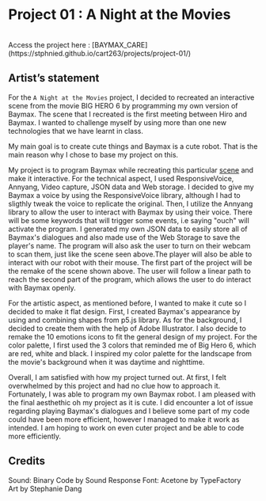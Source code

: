 # Project 01 : A Night at the Movies
 <br/>
Access the project here : [BAYMAX_CARE](https://stphnied.github.io/cart263/projects/project-01/)

## Artist’s statement
For the `A Night at the Movies` project, I decided to recreated an interactive  scene from the movie BIG HERO 6 
by programming my own version of Baymax. The scene that I recreated is the first meeting between Hiro and Baymax.
I wanted to challenge myself by using more than one new technologies that we have learnt in class.

My main goal is to create cute things and Baymax is a cute robot. That is the main reason why I chose to base my project on this.

My project is to program Baymax while recreating this particular [scene](https://www.youtube.com/watch?v=VwocZbI3T-w&ab_channel=NicoleLatham) and make it interactive.
For the technical aspect, I used ResponsiveVoice, Annyang, Video capture, JSON data and Web storage. I decided to give my Baymax a voice by
using the ResponsiveVoice library, although I had to sligthly tweak the voice to replicate the original. Then, I utilize the Annyang library
to allow the user to interact with Baymax by using their voice. There will be some keywords that will trigger some events, i.e saying "ouch" will activate the program.
I generated my own JSON data to easily store all of Baymax's dialogues and also made use of the Web Storage to save the player's name. The program will also ask the user to turn on their webcam to scan them, just like the scene seen above.The player will also be able to interact with our robot with their mouse. The first part of the project will be the remake of the scene shown above. The user will follow a linear path to reach the second part of the program,
which allows the user to do interact with Baymax openly.

For the artistic aspect, as mentioned before, I wanted to make it cute so I decided to make it flat design. First, I created Baymax's appearance by using and combining shapes from p5.js library. As for the background, I decided to create them with the help of Adobe Illustrator. I also decide to remake the 10 emotions icons to fit the general design of my project. For the color palette, I first used the 3 colors that reminded me of Big Hero 6, which are red, white and black. I inspired my color palette for the landscape from the movie's background when it was daytime and nighttime. 

Overall, I am satisfied with how my project turned out. At first, I felt overwhelmed by this project and had no clue how to approach it. Fortunately, I was able to program my own Baymax robot. I am pleased with the final aesthethic oh my project as it is cute. I did encounter a lot of issue regarding playing Baymax's dialogues and I believe some part of my code could have been more efficient, however I managed to make it work as intended. I am hoping to work on even cuter project and be able to code more efficiently.


## Credits
Sound: Binary Code by Sound Response
Font: Acetone by TypeFactory <br/>
Art by Stephanie Dang <br/>
